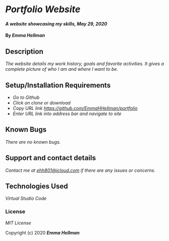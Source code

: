 # _Portfolio Website_

#### _A website showcasing my skills, May 29, 2020_

#### By _**Emma Hellman**_

## Description

_The website details my work history, goals and favorite activities. It gives a complete picture of who I am and 
where I want to be._

## Setup/Installation Requirements

* _Go to Github_
* _Click on clone or download_
* _Copy URL link https://github.com/EmmaHHellman/portfolio_
* _Enter URL link into address bar and navigate to site_

## Known Bugs

_There are no known bugs._

## Support and contact details

_Contact me at ehh801@icloud.com if there are any issues or concerns._

## Technologies Used

_Virtual Studio Code_

### License

*MIT License*

Copyright (c) 2020 **_Emma Hellman_**